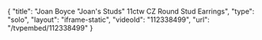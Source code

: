 {
    "title": "Joan Boyce \"Joan's Studs\" 11ctw CZ Round Stud Earrings",
    "type": "solo",
    "layout": "iframe-static",
    "videoId": "112338499",
    "url": "\/tvpembed\/112338499"
}